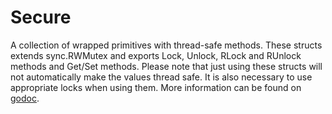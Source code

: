# Secure

A collection of wrapped primitives with thread-safe methods. These structs extends sync.RWMutex and exports Lock, Unlock, RLock and RUnlock methods and Get/Set methods. Please note that just using these structs will not automatically make the values thread safe. It is also necessary to use appropriate locks when using them. More information can be found on [godoc](http://godoc.org/github.com/kadirahq/go-tools/secure).

